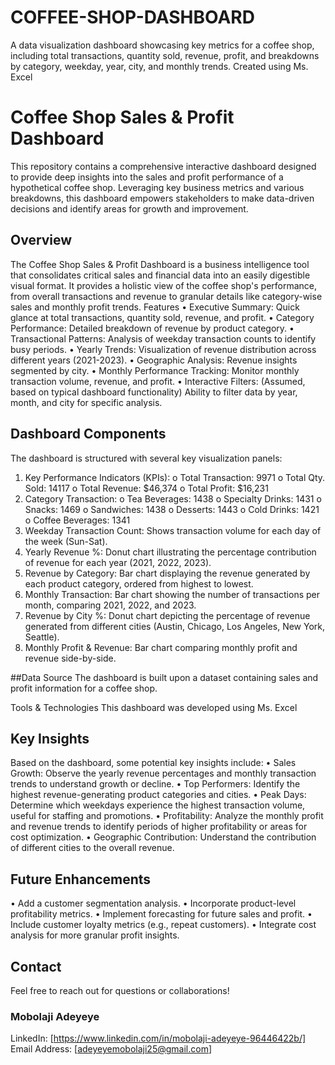 # COFFEE-SHOP-DASHBOARD
A data visualization dashboard showcasing key metrics for a coffee shop, including total transactions, quantity sold, revenue, profit, and breakdowns by category, weekday, year, city, and monthly trends. Created using Ms. Excel

# Coffee Shop Sales & Profit Dashboard
This repository contains a comprehensive interactive dashboard designed to provide deep insights into the sales and profit performance of a hypothetical coffee shop. Leveraging key business metrics and various breakdowns, this dashboard empowers stakeholders to make data-driven decisions and identify areas for growth and improvement.

## Overview
The Coffee Shop Sales & Profit Dashboard is a business intelligence tool that consolidates critical sales and financial data into an easily digestible visual format. It provides a holistic view of the coffee shop's performance, from overall transactions and revenue to granular details like category-wise sales and monthly profit trends.
Features
•	Executive Summary: Quick glance at total transactions, quantity sold, revenue, and profit.
•	Category Performance: Detailed breakdown of revenue by product category.
•	Transactional Patterns: Analysis of weekday transaction counts to identify busy periods.
•	Yearly Trends: Visualization of revenue distribution across different years (2021-2023).
•	Geographic Analysis: Revenue insights segmented by city.
•	Monthly Performance Tracking: Monitor monthly transaction volume, revenue, and profit.
•	Interactive Filters: (Assumed, based on typical dashboard functionality) Ability to filter data by year, month, and city for specific analysis.

## Dashboard Components
The dashboard is structured with several key visualization panels:
1.	Key Performance Indicators (KPIs):
o	Total Transaction: 9971
o	Total Qty. Sold: 14117
o	Total Revenue: $46,374
o	Total Profit: $16,231
2.	Category Transaction:
o	Tea Beverages: 1438
o	Specialty Drinks: 1431
o	Snacks: 1469
o	Sandwiches: 1438
o	Desserts: 1443
o	Cold Drinks: 1421
o	Coffee Beverages: 1341
3.	Weekday Transaction Count: Shows transaction volume for each day of the week (Sun-Sat).
4.	Yearly Revenue %: Donut chart illustrating the percentage contribution of revenue for each year (2021, 2022, 2023).
5.	Revenue by Category: Bar chart displaying the revenue generated by each product category, ordered from highest to lowest.
6.	Monthly Transaction: Bar chart showing the number of transactions per month, comparing 2021, 2022, and 2023.
7.	Revenue by City %: Donut chart depicting the percentage of revenue generated from different cities (Austin, Chicago, Los Angeles, New York, Seattle).
8.	Monthly Profit & Revenue: Bar chart comparing monthly profit and revenue side-by-side.

##Data Source
The dashboard is built upon a dataset containing sales and profit information for a coffee shop. 

Tools & Technologies
This dashboard was developed using Ms. Excel

## Key Insights
Based on the dashboard, some potential key insights include:
•	Sales Growth: Observe the yearly revenue percentages and monthly transaction trends to understand growth or decline.
•	Top Performers: Identify the highest revenue-generating product categories and cities.
•	Peak Days: Determine which weekdays experience the highest transaction volume, useful for staffing and promotions.
•	Profitability: Analyze the monthly profit and revenue trends to identify periods of higher profitability or areas for cost optimization.
•	Geographic Contribution: Understand the contribution of different cities to the overall revenue.

## Future Enhancements
•	Add a customer segmentation analysis.
•	Incorporate product-level profitability metrics.
•	Implement forecasting for future sales and profit.
•	Include customer loyalty metrics (e.g., repeat customers).
•	Integrate cost analysis for more granular profit insights.

## Contact
Feel free to reach out for questions or collaborations!
### Mobolaji Adeyeye
LinkedIn: [https://www.linkedin.com/in/mobolaji-adeyeye-96446422b/]
Email Address: [adeyeyemobolaji25@gmail.com]
